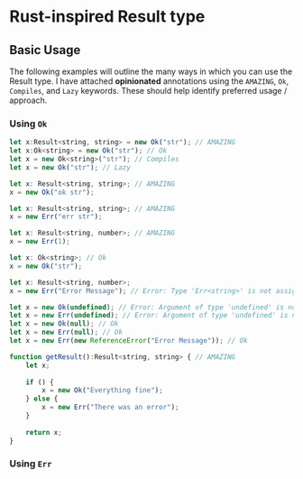 # Rust-inspired Result type

## Basic Usage

The following examples will outline the many ways in which you can use the Result type.
I have attached **opinionated** annotations using the `AMAZING`, `Ok`, `Compiles`, and `Lazy`
keywords. These should help identify preferred usage / approach.

### Using `Ok`

```javascript
let x:Result<string, string> = new Ok("str"); // AMAZING
let x:Ok<string> = new Ok("str"); // Ok
let x = new Ok<string>("str"); // Compiles
let x = new Ok("str"); // Lazy

let x: Result<string, string>; // AMAZING
x = new Ok("ok str");

let x: Result<string, string>; // AMAZING
x = new Err("err str");

let x: Result<string, number>; // AMAZING
x = new Err(1);

let x: Ok<string>; // Ok
x = new Ok("str");

let x: Result<string, number>;
x = new Err("Error Message"); // Error: Type 'Err<string>' is not assignable to type 'Result<string, number>'.

let x = new Ok(undefined); // Error: Argument of type 'undefined' is not assignable to parameter of type 'SomeType'.
let x = new Err(undefined); // Error: Argument of type 'undefined' is not assignable to parameter of type 'SomeType'.
let x = new Ok(null); // Ok
let x = new Err(null); // Ok
let x = new Err(new ReferenceError("Error Message")); // Ok

function getResult():Result<string, string> { // AMAZING
    let x;
    
    if () {
        x = new Ok("Everything fine");
    } else {
        x = new Err("There was an error");
    }
    
    return x;
}
```

### Using `Err`

